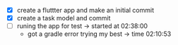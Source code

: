 - [x] create a fluttter app and make an initial commit
- [x] create a task model and commit
- [ ] runing the app for test -> started at 02:38:00
    - got a gradle error trying my best -> time 02:10:53